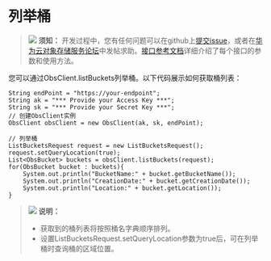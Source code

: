 # 列举桶<a name="obs_21_0402"></a>

>![](public_sys-resources/icon-notice.gif) **须知：** 
>开发过程中，您有任何问题可以在github上[提交issue](https://github.com/huaweicloud/huaweicloud-sdk-java-obs/issues)，或者在[华为云对象存储服务论坛](https://bbs.huaweicloud.com/forum/forum-620-1.html)中发帖求助。[接口参考文档](https://obssdk.obs.cn-north-1.myhuaweicloud.com/apidoc/cn/java/index.html)详细介绍了每个接口的参数和使用方法。

您可以通过ObsClient.listBuckets列举桶。以下代码展示如何获取桶列表：

```
String endPoint = "https://your-endpoint";
String ak = "*** Provide your Access Key ***";
String sk = "*** Provide your Secret Key ***";
// 创建ObsClient实例
ObsClient obsClient = new ObsClient(ak, sk, endPoint);

// 列举桶
ListBucketsRequest request = new ListBucketsRequest();
request.setQueryLocation(true);
List<ObsBucket> buckets = obsClient.listBuckets(request);
for(ObsBucket bucket : buckets){
    System.out.println("BucketName:" + bucket.getBucketName());
    System.out.println("CreationDate:" + bucket.getCreationDate());
    System.out.println("Location:" + bucket.getLocation());
}
```

>![](public_sys-resources/icon-note.gif) **说明：** 
>-   获取到的桶列表将按照桶名字典顺序排列。
>-   设置ListBucketsRequest.setQueryLocation参数为true后，可在列举桶时查询桶的区域位置。

